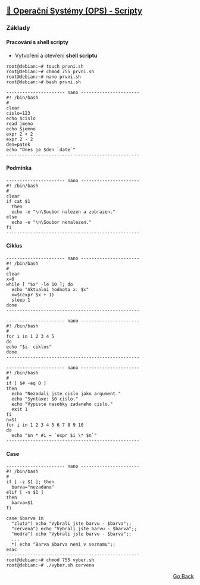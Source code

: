 ## <a href="https://github.com/neostetic/School-Zapisky/tree/main/OPS">📴 Operační Systémy (OPS) - Scripty</a>


### Základy
#### Pracování s shell scripty
- Vytvoření a otevření **shell scriptu**
```
root@debian:~# touch prvni.sh
root@debian:~# chmod 755 prvni.sh
root@debian:~# nano prvni.sh
root@debian:~# bash prvni.sh
```

```
---------------------- nano ----------------------  
#! /bin/bash
#
clear
cislo=123
echo $cislo
read jmeno
echo $jemno
expr 2 + 2
expr 2 - 2
den=patek
echo "Dnes je $den `date`"
--------------------------------------------------  
```

#### Podmínka
```
---------------------- nano ----------------------  
#! /bin/bash
#
clear
if cat $1
  then
  echo -e "\n\Soubor nalezen a zobrazen."
else
  echo -e "\n\Soubor nenalezen."
fi
--------------------------------------------------  
```

#### Ciklus
```
---------------------- nano ----------------------  
#! /bin/bash
#
clear
x=0
while [ "$x" -le 10 ]; do
  echo "Aktualni hodnota x: $x"
  x=$(expr $x + 1)
  sleep 1
done
--------------------------------------------------  
```
```
---------------------- nano ----------------------  
#! /bin/bash
#
for i in 1 2 3 4 5
do
echo "$i. ciklus"
done
--------------------------------------------------  
```
```
---------------------- nano ----------------------  
#! /bin/bash
#
if [ $# -eq 0 ]
then
  echo "Nezadali jste cislo jako argument."
  echo "Syntaxe: $0 cislo."
  echo "Vypiste nasobky zadaneho cislo."
  exit 1
fi
n=$1
for i in 1 2 3 4 5 6 7 8 9 10
do
  echo "$n * #i = `expr $i \* $n`"
--------------------------------------------------  
```

#### Case
```
---------------------- nano ----------------------  
#! /bin/bash
#
if [ -z $1 ]; then
  barva="nezadana"
elif [ -n $1 ]
then
  barva=$1
fi

case $barva in
  "zluta") echo "Vybrali jste barvu - $barva";;
  "cervena") echo "Vybrali jste barvu - $barva";;
  "modra") echo "Vybrali jste barvu - $barva";;
  ...
  *) echo "Barva $barva neni v seznamu";;
esac
--------------------------------------------------
root@debian:~# chmod 755 vyber.sh
root@debian:~# ./vyber.sh cervena
```


<p align="right">
  <a href="./..">Go Back</a>
</p>

